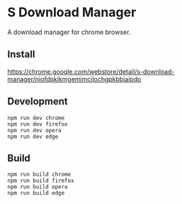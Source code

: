 # S Download Manager

A download manager for chrome browser.

## Install

https://chrome.google.com/webstore/detail/s-download-manager/niofdpkjkmgemjmcjlochgpkbbiaipdo

## Development

    npm run dev chrome
    npm run dev firefox
    npm run dev opera
    npm run dev edge

## Build

    npm run build chrome
    npm run build firefox
    npm run build opera
    npm run build edge




